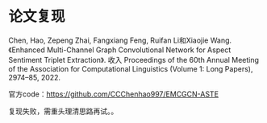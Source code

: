 # 论文复现
Chen, Hao, Zepeng Zhai, Fangxiang Feng, Ruifan Li和Xiaojie Wang. 《Enhanced Multi-Channel Graph Convolutional Network for Aspect Sentiment Triplet Extraction》. 收入 Proceedings of the 60th Annual Meeting of the Association for Computational Linguistics (Volume 1: Long Papers), 2974–85, 2022.

官方code：https://github.com/CCChenhao997/EMCGCN-ASTE

复现失败，需重头理清思路再试。。